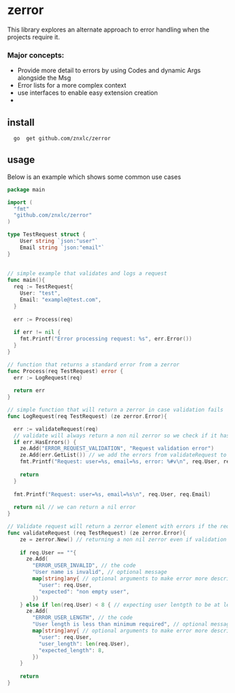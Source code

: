 # zerror

This library explores an alternate approach to error handling when the projects require it.

### Major concepts:

- Provide more detail to errors by using Codes and dynamic Args alongside the Msg
- Error lists for a more complex context
- use interfaces to enable easy extension creation
- 

## install
```
  go  get github.com/znxlc/zerror
```

## usage

Below is an example which shows some common use cases

```go
package main

import (
  "fmt"
  "github.com/znxlc/zerror"
)

type TestRequest struct {
    User string `json:"user"`
    Email string `json:"email"`
}
  
  
// simple example that validates and logs a request  
func main(){
  req := TestRequest{
    User: "test",
    Email: "example@test.com",
  }
  
  err := Process(req)
  
  if err != nil {
    fmt.Printf("Error processing request: %s", err.Error())
  }
}

// function that returns a standard error from a zerror
func Process(req TestRequest) error {
  err := LogRequest(req)
  
  return err
}

// simple function that will return a zerror in case validation fails
func LogRequest(req TestRequest) (ze zerror.Error){

  err := validateRequest(req)
  // validate will always return a non nil zerror so we check if it has error messages
  if err.HasErrors() { 
    ze.Add("ERROR_REQUEST_VALIDATION", "Request validation error")
    ze.Add(err.GetList()) // we add the errors from validateRequest to our return
    fmt.Printf("Request: user=%s, email=%s, error: %#v\n", req.User, req.Email)
    
    return
  }
  
  fmt.Printf("Request: user=%s, email=%s\n", req.User, req.Email)
  
  return nil // we can return a nil error
}

// Validate request will return a zerror element with errors if the request contains invalid fields 
func validateRequest (req TestRequest) (ze zerror.Error){
    ze = zerror.New() // returning a non nil zerror even if validation succeeds
    
    if req.User == ""{
      ze.Add(
        "ERROR_USER_INVALID", // the code 
        "User name is invalid", // optional message
        map[string]any{ // optional arguments to make error more descriptive
          "user": req.User,
          "expected": "non empty user",          
        })
    } else if len(req.User) < 8 { // expecting user lentgth to be at least 8 
      ze.Add(
        "ERROR_USER_LENGTH", // the code 
        "User length is less than minimum required", // optional message
        map[string]any{ // optional arguments to make error more descriptive
          "user": req.User,
          "user_length": len(req.User),
          "expected_length": 8,
        })
    }
    
    return
}

```